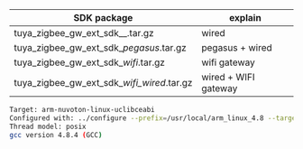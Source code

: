 | SDK package     |  explain        |
|---------------|-----------------------|
|tuya_zigbee_gw_ext_sdk_<version>_<toolchain name>.tar.gz | wired  |
|tuya_zigbee_gw_ext_sdk_<version>_pegasus_<toolchain name>.tar.gz | pegasus + wired  |
|tuya_zigbee_gw_ext_sdk_<version>_wifi_<toolchain name>.tar.gz  | wifi gateway |
|tuya_zigbee_gw_ext_sdk_<version>_wifi_wired_<toolchain name>.tar.gz | wired + WIFI gateway |


```bash
Target: arm-nuvoton-linux-uclibceabi
Configured with: ../configure --prefix=/usr/local/arm_linux_4.8 --target=arm-nuvoton-linux-uclibceabi --enable-static --disable-__cxa_atexit --with-gnu-ld --disable-libssp --disable-multilib --enable-target-optspace --disable-libsanitizer --enable-tls --disable-libmudflap --enable-threads --without-isl --without-cloog --with-float=soft --disable-decimal-float --with-abi=aapcs-linux --with-cpu=arm926ej-s --with-float=soft --with-mode=arm --enable-languages=c,c++ --enable-poison-system-directories --enable-shared --disable-libgomp --with-sysroot=/usr/local/arm_linux_4.8 --with-build-time-tools=/usr/local/arm_linux_4.8/arm-nuvoton-linux-uclibceabi/bin --enable-shared
Thread model: posix
gcc version 4.8.4 (GCC)

```
